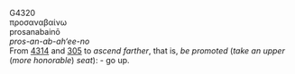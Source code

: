 G4320  
προσαναβαίνω  
prosanabainō  
*pros-an-ab-ah‘ee-no*  
From [4314](g4314) and [305](g0305) to *ascend* *farther*, that is, *be*
*promoted* (*take* *an* *upper* (*more* *honorable*) *seat*): - go up.  
